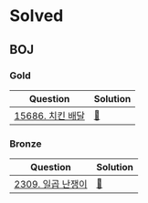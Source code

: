 # Solved

## BOJ

### Gold

| Question                                                  | Solution             |
| --------------------------------------------------------- | -------------------- |
| [15686. 치킨 배달](https://www.acmicpc.net/problem/15686) | [🚀](./boj.15686.js) |

### Bronze

| Question                                                  | Solution            |
| --------------------------------------------------------- | ------------------- |
| [2309. 일곱 난쟁이](https://www.acmicpc.net/problem/2309) | [🚀](./boj.2309.js) |
